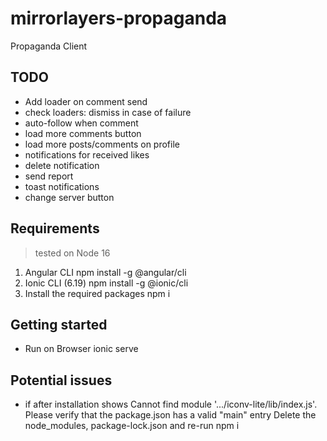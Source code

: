 # mirrorlayers-propaganda
Propaganda Client

## TODO
- Add loader on comment send
- check loaders: dismiss in case of failure
- auto-follow when comment
- load more comments button
- load more posts/comments on profile
- notifications for received likes
- delete notification
- send report
- toast notifications
- change server button

## Requirements

> tested on Node 16

1. Angular CLI
    npm install -g @angular/cli
2. Ionic CLI (6.19)
    npm install -g @ionic/cli
3. Install the required packages
    npm i

## Getting started

- Run on Browser
    ionic serve

## Potential issues
- if after installation shows
    Cannot find module '.../iconv-lite/lib/index.js'. Please verify that the package.json has a valid "main" entry
    Delete the node_modules, package-lock.json and re-run npm i